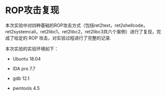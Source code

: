 # ROP攻击复现

本次实验中对四种基础的ROP攻击方式（包括ret2text，ret2shellcode，ret2systemcall，ret2libc1，ret2libc2，ret2libc3共六个案例）进行了复现，完成了给定的 ROP 攻击，对实验过程进行了完整的记录.

本次实验的实验环境如下：

- Ubuntu 18.04
  
- IDA pro 7.7
  
- gdb 12.1
  
- pwntools 4.5
  
